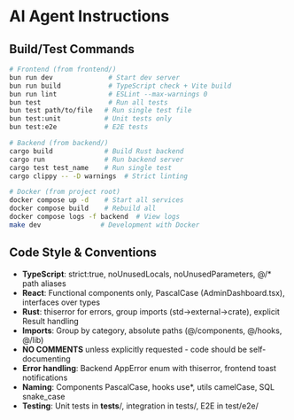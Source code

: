 # AI Agent Instructions

## Build/Test Commands
```bash
# Frontend (from frontend/)
bun run dev              # Start dev server
bun run build            # TypeScript check + Vite build
bun run lint             # ESLint --max-warnings 0
bun test                 # Run all tests
bun test path/to/file   # Run single test file
bun test:unit           # Unit tests only
bun test:e2e            # E2E tests

# Backend (from backend/)
cargo build             # Build Rust backend
cargo run               # Run backend server
cargo test test_name    # Run single test
cargo clippy -- -D warnings  # Strict linting

# Docker (from project root)
docker compose up -d    # Start all services
docker compose build    # Rebuild all
docker compose logs -f backend  # View logs
make dev               # Development with Docker
```

## Code Style & Conventions
- **TypeScript**: strict:true, noUnusedLocals, noUnusedParameters, @/* path aliases
- **React**: Functional components only, PascalCase (AdminDashboard.tsx), interfaces over types
- **Rust**: thiserror for errors, group imports (std→external→crate), explicit Result handling
- **Imports**: Group by category, absolute paths (@/components, @/hooks, @/lib)
- **NO COMMENTS** unless explicitly requested - code should be self-documenting
- **Error handling**: Backend AppError enum with thiserror, frontend toast notifications
- **Naming**: Components PascalCase, hooks use*, utils camelCase, SQL snake_case
- **Testing**: Unit tests in __tests__/, integration in tests/, E2E in test/e2e/